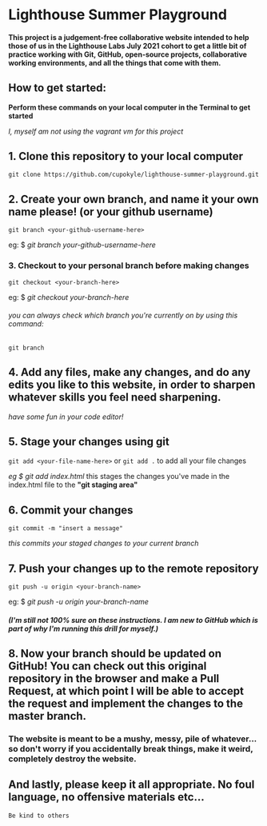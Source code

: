 # Lighthouse Summer Playground

#### This project is a judgement-free collaborative website intended to help those of us in the Lighthouse Labs July 2021 cohort to get a little bit of practice working with Git, GitHub, open-source projects, collaborative working environments, and all the things that come with them.

## How to get started:

**Perform these commands on your local computer in the Terminal to get started**

_I, myself am not using the vagrant vm for this project_

## 1. Clone this repository to your local computer

`git clone https://github.com/cupokyle/lighthouse-summer-playground.git`

## 2. Create your own branch, and name it your own name please! (or your github username)

`git branch <your-github-username-here>`

eg: $ _git branch your-github-username-here_

### 3. Checkout to your personal branch before making changes

`git checkout <your-branch-here>`

eg: $ _git checkout your-branch-here_

###### you can always check which branch you're currently on by using this command:

`git branch`

## 4. Add any files, make any changes, and do any edits you like to this website, in order to sharpen whatever skills you feel need sharpening.

_have some fun in your code editor!_

## 5. Stage your changes using git

`git add <your-file-name-here>` or `git add .` to add all your file changes

_eg $ git add index.html_ this stages the changes you've made in the index.html file to the **"git staging area"**

## 6. Commit your changes

`git commit -m "insert a message"`

_this commits your staged changes to your current branch_

## 7. Push your changes up to the remote repository

`git push -u origin <your-branch-name>`

eg: $ _git push -u origin your-branch-name_

##### (I'm still not 100% sure on these instructions. I am new to GitHub which is part of why I'm running this drill for myself.)

## 8. Now your branch should be updated on GitHub! You can check out this original repository in the browser and make a Pull Request, at which point I will be able to accept the request and implement the changes to the master branch.

### The website is meant to be a mushy, messy, pile of whatever... so don't worry if you accidentally break things, make it weird, completely destroy the website.

## And lastly, please keep it all appropriate. No foul language, no offensive materials etc...

`Be kind to others`
